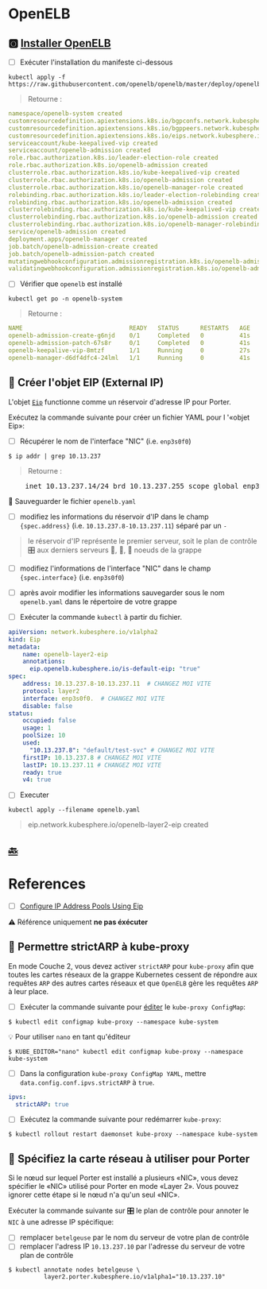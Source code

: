 # OpenELB



## :o2: [Installer OpenELB](https://openelb.io/docs/getting-started/installation/install-openelb-on-kubernetes/)

- [ ] Exécuter l'installation du manifeste ci-dessous

```
kubectl apply -f https://raw.githubusercontent.com/openelb/openelb/master/deploy/openelb.yaml
```
> Retourne :
```yaml
namespace/openelb-system created
customresourcedefinition.apiextensions.k8s.io/bgpconfs.network.kubesphere.io created
customresourcedefinition.apiextensions.k8s.io/bgppeers.network.kubesphere.io created
customresourcedefinition.apiextensions.k8s.io/eips.network.kubesphere.io created
serviceaccount/kube-keepalived-vip created
serviceaccount/openelb-admission created
role.rbac.authorization.k8s.io/leader-election-role created
role.rbac.authorization.k8s.io/openelb-admission created
clusterrole.rbac.authorization.k8s.io/kube-keepalived-vip created
clusterrole.rbac.authorization.k8s.io/openelb-admission created
clusterrole.rbac.authorization.k8s.io/openelb-manager-role created
rolebinding.rbac.authorization.k8s.io/leader-election-rolebinding created
rolebinding.rbac.authorization.k8s.io/openelb-admission created
clusterrolebinding.rbac.authorization.k8s.io/kube-keepalived-vip created
clusterrolebinding.rbac.authorization.k8s.io/openelb-admission created
clusterrolebinding.rbac.authorization.k8s.io/openelb-manager-rolebinding created
service/openelb-admission created
deployment.apps/openelb-manager created
job.batch/openelb-admission-create created
job.batch/openelb-admission-patch created
mutatingwebhookconfiguration.admissionregistration.k8s.io/openelb-admission created
validatingwebhookconfiguration.admissionregistration.k8s.io/openelb-admission created
```

- [ ] Vérifier que `openelb` est installé

```
kubectl get po -n openelb-system
```
> Retourne :
```yaml
NAME                              READY   STATUS      RESTARTS   AGE
openelb-admission-create-g6njd    0/1     Completed   0          41s
openelb-admission-patch-67s8r     0/1     Completed   0          41s
openelb-keepalive-vip-8mtzf       1/1     Running     0          27s
openelb-manager-d6df4dfc4-24lml   1/1     Running     0          41s
```

## :round_pushpin: Créer l'objet EIP (External IP) 

L'objet [`Eip`](https://openelb.io/docs/getting-started/configuration/configure-ip-address-pools-using-eip/) functionne comme un réservoir d'adresse IP pour Porter.

Exécutez la commande suivante pour créer un fichier YAML pour l '«objet Eip»:

- [ ] Récupérer le nom de l'interface "NIC" (i.e. `enp3s0f0`)

```
$ ip addr | grep 10.13.237
```
> Retourne :
<pre>
    inet 10.13.237.14/24 brd 10.13.237.255 scope global enp3s0f0
</pre>

:round_pushpin: Sauveguarder le fichier `openelb.yaml`

- [ ] modifiez les informations du réservoir d'IP dans le champ `{spec.address}` (i.e. `10.13.237.8-10.13.237.11`) séparé par un `-`
> le réservoir d'IP représente le premier serveur, soit le plan de contrôle :control_knobs: aux derniers serveurs :1st_place_medal:, :2nd_place_medal:, :3rd_place_medal: noeuds de la grappe  
- [ ] modifiez l'informations de l'interface "NIC" dans le champ `{spec.interface}` (i.e. `enp3s0f0`)
- [ ] après avoir modifier les informations sauvegarder sous le nom `openelb.yaml` dans le répertoire de votre grappe
- [ ] Exécuter la commande `kubectl` à partir du fichier.


```yaml
apiVersion: network.kubesphere.io/v1alpha2
kind: Eip
metadata:
    name: openelb-layer2-eip
    annotations:
      eip.openelb.kubesphere.io/is-default-eip: "true"
spec:
    address: 10.13.237.8-10.13.237.11  # CHANGEZ MOI VITE
    protocol: layer2
    interface: enp3s0f0.  # CHANGEZ MOI VITE
    disable: false
status:
    occupied: false
    usage: 1
    poolSize: 10
    used: 
      "10.13.237.8": "default/test-svc" # CHANGEZ MOI VITE
    firstIP: 10.13.237.8 # CHANGEZ MOI VITE
    lastIP: 10.13.237.11 # CHANGEZ MOI VITE
    ready: true
    v4: true
```

- [ ] Executer

```
kubectl apply --filename openelb.yaml
```
> eip.network.kubesphere.io/openelb-layer2-eip created

## [:back:](../#rocket-les-services)

# References

- [ ] [Configure IP Address Pools Using Eip](https://openelb.io/docs/getting-started/configuration/configure-ip-address-pools-using-eip)

:warning: Référence uniquement **ne pas éxécuter**

## :round_pushpin: Permettre strictARP à kube-proxy

En mode Couche 2, vous devez activer `strictARP` pour `kube-proxy` afin que toutes les cartes réseaux de la grappe Kubernetes cessent de répondre aux requêtes `ARP` des autres cartes réseaux et que `OpenELB` gère les requêtes `ARP` à leur place.

- [ ] Exécuter la commande suivante pour [éditer](https://jamesdefabia.github.io/docs/user-guide/kubectl/kubectl_edit) le `kube-proxy ConfigMap`:

```
$ kubectl edit configmap kube-proxy --namespace kube-system
```

:bulb: Pour utiliser `nano` en tant qu'éditeur

```
$ KUBE_EDITOR="nano" kubectl edit configmap kube-proxy --namespace kube-system
```

- [ ] Dans la configuration `kube-proxy ConfigMap YAML`, mettre `data.config.conf.ipvs.strictARP` à `true`.

```yaml
ipvs:
  strictARP: true
```

- [ ] Exécutez la commande suivante pour redémarrer `kube-proxy`:

```
$ kubectl rollout restart daemonset kube-proxy --namespace kube-system
```

## :round_pushpin: Spécifiez la carte réseau à utiliser pour Porter

Si le nœud sur lequel Porter est installé a plusieurs «NIC», vous devez spécifier le «NIC» utilisé pour Porter en mode «Layer 2». Vous pouvez ignorer cette étape si le nœud n'a qu'un seul «NIC».

Exécuter la commande suivante sur :control_knobs: le plan de contrôle pour annoter le `NIC` à une adresse IP spécifique:

- [ ] remplacer `betelgeuse` par le nom du serveur de votre plan de contrôle
- [ ] remplacer l'adress IP `10.13.237.10` par l'adresse du serveur de votre plan de contrôle

```
$ kubectl annotate nodes betelgeuse \
          layer2.porter.kubesphere.io/v1alpha1="10.13.237.10"
```



